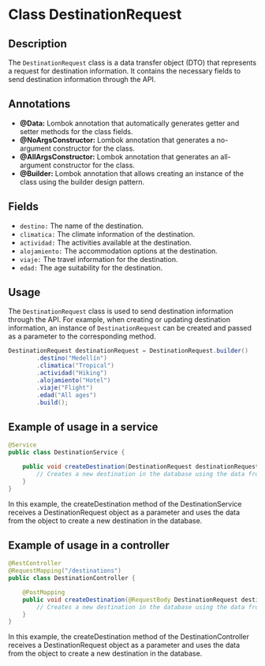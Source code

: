 # Class DestinationRequest

## Description
The `DestinationRequest` class is a data transfer object (DTO) that represents a request for destination information. It contains the necessary fields to send destination information through the API.

## Annotations

- **@Data:** Lombok annotation that automatically generates getter and setter methods for the class fields.
- **@NoArgsConstructor:** Lombok annotation that generates a no-argument constructor for the class.
- **@AllArgsConstructor:** Lombok annotation that generates an all-argument constructor for the class.
- **@Builder:** Lombok annotation that allows creating an instance of the class using the builder design pattern.

## Fields

- `destino:` The name of the destination.
- `climatica:` The climate information of the destination.
- `actividad:` The activities available at the destination.
- `alojamiento:` The accommodation options at the destination.
- `viaje:` The travel information for the destination.
- `edad:` The age suitability for the destination.

## Usage

The `DestinationRequest` class is used to send destination information through the API. For example, when creating or updating destination information, an instance of `DestinationRequest` can be created and passed as a parameter to the corresponding method.

```java
DestinationRequest destinationRequest = DestinationRequest.builder()
        .destino("Medellín")
        .climatica("Tropical")
        .actividad("Hiking")
        .alojamiento("Hotel")
        .viaje("Flight")
        .edad("All ages")
        .build();
```

## Example of usage in a service

```java
@Service
public class DestinationService {

    public void createDestination(DestinationRequest destinationRequest) {
        // Creates a new destination in the database using the data from destinationRequest
    }
}
```

In this example, the createDestination method of the DestinationService receives a DestinationRequest object as a parameter and uses the data from the object to create a new destination in the database.

## Example of usage in a controller

```java
@RestController
@RequestMapping("/destinations")
public class DestinationController {

    @PostMapping
    public void createDestination(@RequestBody DestinationRequest destinationRequest) {
        // Creates a new destination in the database using the data from destinationRequest
    }
}
```

In this example, the createDestination method of the DestinationController receives a DestinationRequest object as a parameter and uses the data from the object to create a new destination in the database.